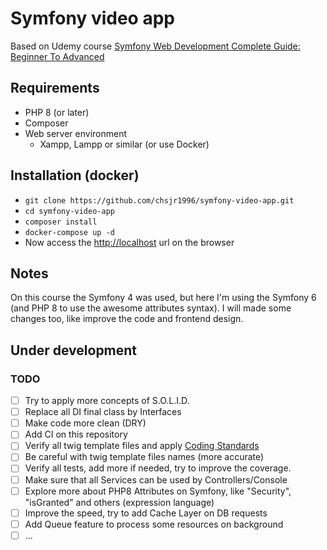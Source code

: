 # Symfony video app

Based on Udemy course [Symfony Web Development Complete Guide: Beginner To Advanced](https://www.udemy.com/course/symfony-4-web-development-from-beginner-to-advanced)

## Requirements

- PHP 8 (or later)
- Composer
- Web server environment
  - Xampp, Lampp or similar (or use Docker)

## Installation (docker)

- `git clone https://github.com/chsjr1996/symfony-video-app.git`
- `cd symfony-video-app`
- `composer install`
- `docker-compose up -d`
- Now access the [http://localhost](http://localhost) url on the browser

## Notes

On this course the Symfony 4 was used, but here I'm using the Symfony 6 (and PHP 8 to use the awesome attributes syntax). I will made some changes too, like improve the code and frontend design.

## Under development

### TODO

- [ ] Try to apply more concepts of S.O.L.I.D.
- [ ] Replace all DI final class by Interfaces
- [ ] Make code more clean (DRY)
- [ ] Add CI on this repository
- [ ] Verify all twig template files and apply [Coding Standards](https://twig.symfony.com/doc/3.x/coding_standards.html)
- [ ] Be careful with twig template files names (more accurate)
- [ ] Verify all tests, add more if needed, try to improve the coverage.
- [ ] Make sure that all Services can be used by Controllers/Console
- [ ] Explore more about PHP8 Attributes on Symfony, like "Security", "isGranted" and others (expression language)
- [ ] Improve the speed, try to add Cache Layer on DB requests
- [ ] Add Queue feature to process some resources on background
- [ ] ...